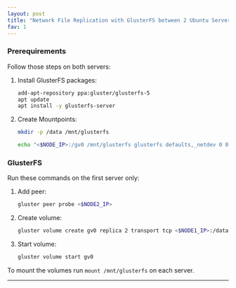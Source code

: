 ```yaml
---
layout: post
title: "Network File Replication with GlusterFS between 2 Ubuntu Servers"
fav: 1
---
```


### Prerequirements
Follow those steps on both servers:

1. Install GlusterFS packages:
   ```bash
   add-apt-repository ppa:gluster/glusterfs-5
   apt update
   apt install -y glusterfs-server
   ```
2. Create Mountpoints:
   ```bash
   mkdir -p /data /mnt/glusterfs
   
   echo "<$NODE_IP>:/gv0 /mnt/glusterfs glusterfs defaults,_netdev 0 0" >> /etc/fstab
   ```

### GlusterFS
Run these commands on the first server only:

1. Add peer:
   ```bash
   gluster peer probe <$NODE2_IP>
   ```
2. Create volume:
   ```bash
   gluster volume create gv0 replica 2 transport tcp <$NODE1_IP>:/data <$NODE2_IP>:/data force
   ```
3. Start volume:
   ```bash
   gluster volume start gv0
   ```

To mount the volumes run `mount /mnt/glusterfs` on each server.

---
